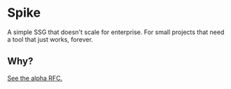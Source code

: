 # Spike

A simple SSG that doesn't scale for enterprise. For small projects that need a tool that just works, forever.

## Why?

[See the alpha RFC.](https://github.com/ekipse/rfcs/blob/master/architecture/alpha.md)

